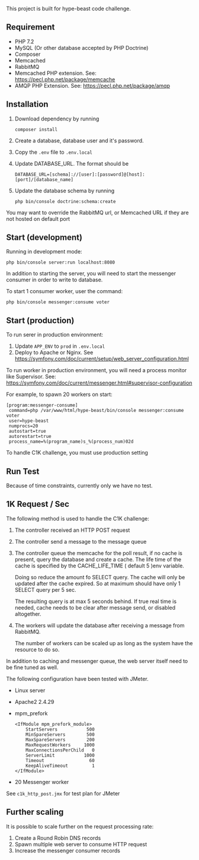 This project is built for hype-beast code challenge.

## Requirement

- PHP 7.2
- MySQL (Or other database accepted by PHP Doctrine)
- Composer
- Memcached
- RabbitMQ
- Memcached PHP extension. See: https://pecl.php.net/package/memcache
- AMQP PHP Extension. See: https://pecl.php.net/package/amqp

## Installation
1. Download dependency by running

    `composer install`
   
2. Create a database, database user and it's password.
3. Copy the `.env` file to `.env.local`
4. Update DATABASE_URL. The format should be 

   `DATABASE_URL=[schema]://[user]:[password]@[host]:[port]/[database_name]`
   
5. Update the database schema by running 

    `php bin/console doctrine:schema:create`

You may want to override the RabbitMQ url, or Memcached URL if they are not hosted on default port

## Start (development)

Running in development mode: 

`php bin/console server:run localhost:8080`

In addition to starting the server, you will need to start the messenger consumer in order to write to database.

To start 1 consumer worker, user the command: 

`php bin/console messenger:consume voter` 

## Start (production)

To run serer in production environment:
1. Update `APP_ENV` to `prod` in `.env.local`
2. Deploy to Apache or Nginx. See https://symfony.com/doc/current/setup/web_server_configuration.html 

To run worker in production environment, you will need a process monitor like Supervisor. See: https://symfony.com/doc/current/messenger.html#supervisor-configuration

For example, to spawn 20 workers on start:

    [program:messenger-consume]
     command=php /var/www/html/hype-beast/bin/console messenger:consume voter
     user=hype-beast
     numprocs=20
     autostart=true
     autorestart=true
     process_name=%(program_name)s_%(process_num)02d
     

To handle C1K challenge, you must use production setting

## Run Test

Because of time constraints, currently only we have no test.

## 1K Request / Sec

The following method is used to handle the C1K challenge:

1. The controller received an HTTP POST request
2. The controller send a message to the message queue
3. The controller queue the memcache for the poll result, if no cache is present, query the database and create a cache. The life time of the cache is specified by the CACHE_LIFE_TIME ( default 5 )env variable.
   
   Doing so reduce the amount fo SELECT query. The cache will only be updated after the cache expired. So at maximum should have only 1 SELECT query per 5 sec.
 
   The resulting query is at max 5 seconds behind. If true real time is needed, cache needs to be clear after message send, or disabled altogether. 
   
4. The workers will update the database after receiving a message from RabbitMQ.

   The number of workers can be scaled up as long as the system have the resource to do so.
   
In addition to caching and messenger queue, the web server itself need to be fine tuned as well.

The following configuration have been tested with JMeter.

- Linux server
- Apache2 2.4.29
- mpm_prefork
        
      <IfModule mpm_prefork_module>
          StartServers           500
          MinSpareServers        500
          MaxSpareServers        200
          MaxRequestWorkers     1000
          MaxConnectionsPerChild   0
          ServerLimit           1000
          Timeout                 60
          KeepAliveTimeout         1
      </IfModule>
      
- 20 Messenger worker

See `c1k_http_post.jmx` for test plan for JMeter

## Further scaling

It is possible to scale further on the request processing rate:

1. Create a Round Robin DNS records
2. Spawn multiple web server to consume HTTP request
3. Increase the messenger consumer records  